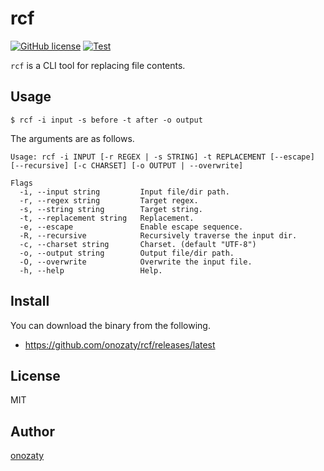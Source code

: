 # rcf

[![GitHub license](https://img.shields.io/github/license/onozaty/rcf)](https://github.com/onozaty/rcf/blob/main/LICENSE)
[![Test](https://github.com/onozaty/rcf/actions/workflows/test.yaml/badge.svg)](https://github.com/onozaty/rcf/actions/workflows/test.yaml)

`rcf` is a CLI tool for replacing file contents.

## Usage

```
$ rcf -i input -s before -t after -o output
```

The arguments are as follows.

```
Usage: rcf -i INPUT [-r REGEX | -s STRING] -t REPLACEMENT [--escape] [--recursive] [-c CHARSET] [-o OUTPUT | --overwrite]

Flags
  -i, --input string         Input file/dir path.
  -r, --regex string         Target regex.
  -s, --string string        Target string.
  -t, --replacement string   Replacement.
  -e, --escape               Enable escape sequence.
  -R, --recursive            Recursively traverse the input dir.
  -c, --charset string       Charset. (default "UTF-8")
  -o, --output string        Output file/dir path.
  -O, --overwrite            Overwrite the input file.
  -h, --help                 Help.
```

## Install

You can download the binary from the following.

* https://github.com/onozaty/rcf/releases/latest

## License

MIT

## Author

[onozaty](https://github.com/onozaty)

